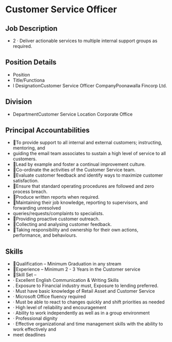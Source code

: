 # Customer Service Officer

## Job Description

* 2             · Deliver actionable services to multiple internal support groups as required.

## Position Details

* Position
* Title/Functiona
* l DesignationCustomer Service Officer CompanyPoonawalla Fincorp Ltd.

## Division

* DepartmentCustomer Service Location Corporate Office

## Principal Accountabilities

* To provide support to all internal and external customers; instructing, mentoring, and
* guiding the email team associates to sustain a high level of service to all customers.
* Lead by example and foster a continual improvement culture.
* Co-ordinate the activities of the Customer Service team.
* Evaluate customer feedback and identify ways to maximize customer satisfaction.
* Ensure that standard operating procedures are followed and zero process breach.
* Produce written reports when required.
* Maintaining their job knowledge, reporting to supervisors, and forwarding unresolved
* queries/requests/complaints to specialists.
* Providing proactive customer outreach.
* Collecting and analysing customer feedback.
* Taking responsibility and ownership for their own actions, performance, and behaviours.

## Skills

* Qualification – Minimum Graduation in any stream
* Experience – Minimum 2 - 3 Years  in the Customer service
* Skill Set –
* · Excellent English Communication & Writing Skills
* .  Exposure to Financial industry must, Exposure to lending preferred.
* · Must have basic knowledge of Retail Asset and Customer Service
* · Microsoft Office fluency required
* · Must be able to react to changes quickly and shift priorities as needed
* · High level of reliability and encouragement
* · Ability to work independently as well as in a group environment
* · Professional dignity
* · Effective organizational and time management skills with the ability to work effectively and
* meet deadlines
